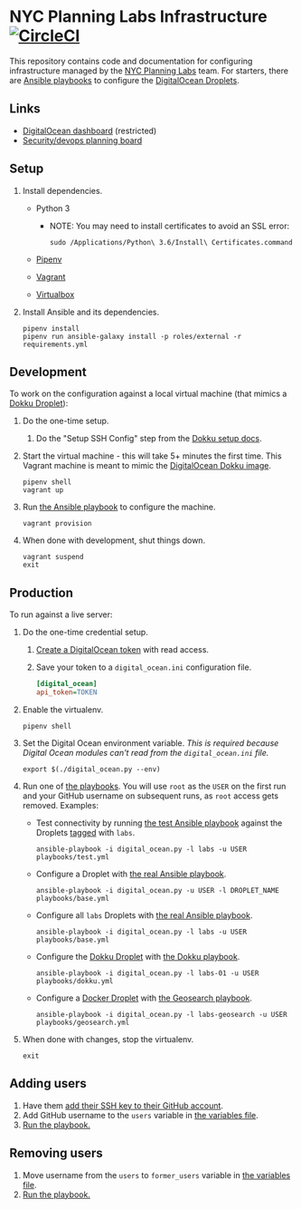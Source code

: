 # NYC Planning Labs Infrastructure [![CircleCI](https://circleci.com/gh/NYCPlanning/labs-infrastructure.svg?style=svg&circle-token=b893927d9ce5a4f3b386408a83cc52ba5aa02ef4)](https://circleci.com/gh/NYCPlanning/labs-infrastructure)

This repository contains code and documentation for configuring infrastructure managed by the [NYC Planning Labs](https://planninglabs.nyc/) team. For starters, there are [Ansible playbooks](https://docs.ansible.com/ansible/latest/user_guide/playbooks_intro.html) to configure the [DigitalOcean Droplets](https://www.digitalocean.com/products/droplets/).

## Links

* [DigitalOcean dashboard](https://cloud.digitalocean.com/dashboard?i=266877) (restricted)
* [Security/devops planning board](https://trello.com/b/35BrYfqh/planning-labs)

## Setup

1. Install dependencies.
    * Python 3
        * NOTE: You may need to install certificates to avoid an SSL error:

            ```shell
            sudo /Applications/Python\ 3.6/Install\ Certificates.command
            ```

    * [Pipenv](https://docs.pipenv.org)
    * [Vagrant](https://www.vagrantup.com/)
    * [Virtualbox](https://www.virtualbox.org/)
1. Install Ansible and its dependencies.

    ```shell
    pipenv install
    pipenv run ansible-galaxy install -p roles/external -r requirements.yml
    ```

## Development

To work on the configuration against a local virtual machine (that mimics a [Dokku Droplet](https://www.digitalocean.com/products/one-click-apps/dokku/)):

1. Do the one-time setup.
    1. Do the "Setup SSH Config" step from the [Dokku setup docs](http://dokku.viewdocs.io/dokku/getting-started/install/vagrant/).
1. Start the virtual machine - this will take 5+ minutes the first time. This Vagrant machine is meant to mimic the [DigitalOcean Dokku image](https://www.digitalocean.com/products/one-click-apps/dokku/).

    ```shell
    pipenv shell
    vagrant up
    ```

1. Run [the Ansible playbook](playbooks/base.yml) to configure the machine.

    ```shell
    vagrant provision
    ```

1. When done with development, shut things down.

    ```shell
    vagrant suspend
    exit
    ```

## Production

To run against a live server:

1. Do the one-time credential setup.
    1. [Create a DigitalOcean token](https://www.digitalocean.com/docs/api/create-personal-access-token/) with read access.
    1. Save your token to a `digital_ocean.ini` configuration file.

        ```ini
        [digital_ocean]
        api_token=TOKEN
        ```

1. Enable the virtualenv.

    ```shell
    pipenv shell
    ```

1. Set the Digital Ocean environment variable. _This is required because Digital Ocean modules can't read from the `digital_ocean.ini` file._

    ```shell
    export $(./digital_ocean.py --env)
    ```

1. Run one of [the playbooks](playbooks). You will use `root` as the `USER` on the first run and your GitHub username on subsequent runs, as `root` access gets removed. Examples:
    * Test connectivity by running [the test Ansible playbook](playbooks/test.yml) against the Droplets [tagged](https://www.digitalocean.com/docs/droplets/how-to/tag/) with `labs`.

        ```shell
        ansible-playbook -i digital_ocean.py -l labs -u USER playbooks/test.yml
        ```

    * Configure a Droplet with [the real Ansible playbook](playbooks/base.yml).

        ```shell
        ansible-playbook -i digital_ocean.py -u USER -l DROPLET_NAME playbooks/base.yml
        ```

    * Configure all `labs` Droplets with [the real Ansible playbook](playbooks/base.yml).

        ```shell
        ansible-playbook -i digital_ocean.py -l labs -u USER playbooks/base.yml
        ```

    * Configure the [Dokku Droplet](http://dokku.viewdocs.io/dokku/getting-started/install/digitalocean/) with [the Dokku playbook](playbooks/dokku.yml).

        ```shell
        ansible-playbook -i digital_ocean.py -l labs-01 -u USER playbooks/dokku.yml
        ```

    * Configure a [Docker Droplet](https://www.digitalocean.com/products/one-click-apps/docker/) with [the Geosearch playbook](playbooks/geosearch.yml).

        ```shell
        ansible-playbook -i digital_ocean.py -l labs-geosearch -u USER playbooks/geosearch.yml
        ```

1. When done with changes, stop the virtualenv.

    ```shell
    exit
    ```

## Adding users

1. Have them [add their SSH key to their GitHub account](https://help.github.com/articles/adding-a-new-ssh-key-to-your-github-account/).
1. Add GitHub username to the `users` variable in [the variables file](roles/internal/common/defaults/main.yml).
1. [Run the playbook.](#production)

## Removing users

1. Move username from the `users` to `former_users` variable in [the variables file](roles/internal/common/defaults/main.yml).
1. [Run the playbook.](#production)
